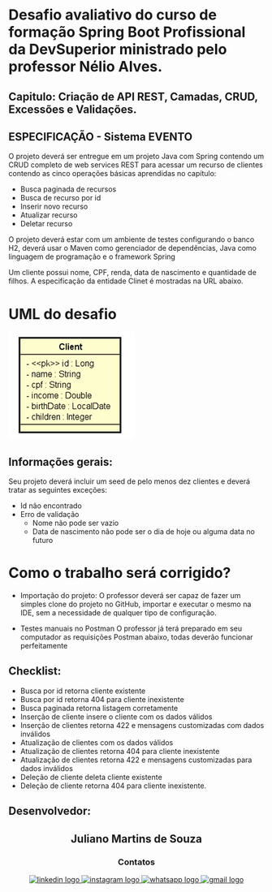 # Desafio avaliativo do curso de formação Spring Boot Profissional da DevSuperior ministrado pelo professor Nélio Alves.

## Capitulo: Criação de API REST, Camadas, CRUD, Excessões e Validações.




## ESPECIFICAÇÃO - Sistema EVENTO

O projeto deverá ser entregue em um projeto Java com Spring contendo um CRUD completo de web services REST para acessar um recurso de clientes contendo as cinco operações básicas aprendidas no capítulo:
    
* Busca paginada de recursos
* Busca de recurso por id
* Inserir novo recurso
* Atualizar recurso
* Deletar recurso

O projeto deverá estar com um ambiente de testes configurando o banco H2, deverá usar o Maven como gerenciador de dependências, Java como linguagem de programação e o framework Spring

Um cliente possui nome, CPF, renda, data de nascimento e quantidade de filhos. A especificação da entidade Clinet é mostradas na URL abaixo.


# UML do desafio
![UML.png](src/main/java/img/UML.png)

## Informações gerais:

Seu projeto deverá incluir um seed de pelo menos dez clientes e deverá tratar as seguintes exceções:

* Id não encontrado
* Erro de validação
  * Nome não pode ser vazio
  * Data de nascimento não pode ser o dia de hoje ou alguma data no futuro


# Como o trabalho será corrigido?

* Importação do projeto:
        O professor deverá ser capaz de fazer um simples 
        clone do projeto no GitHub, importar e executar o
        mesmo na IDE, sem a necessidade de qualquer
        tipo de configuração.

* Testes manuais no Postman
        O professor já terá preparado em seu computador as
        requisições Postman abaixo, todas deverão funcionar
        perfeitamente

## Checklist: 

* Busca por id retorna cliente existente
* Busca por id retorna 404 para cliente inexistente
* Busca paginada retorna listagem corretamente
* Inserção de cliente insere o cliente com os dados válidos
* Inserção de clientes retorna 422 e mensagens customizadas com dados inválidos
* Atualização de clientes com os dados válidos
* Atualização de clientes retorna 404 para cliente inexistente
* Atualização de clientes retorna 422 e mensagens customizadas para dados inválidos
* Deleção de cliente deleta cliente existente
* Deleção de cliente retorna 404 para cliente inexistente. 

## Desenvolvedor:

 <div align="center">

## Juliano Martins de Souza

### Contatos

  <a href="https://www.linkedin.com/in/julianomarthins/" target="_blank">
    <img src="https://raw.githubusercontent.com/maurodesouza/profile-readme-generator/master/src/assets/icons/social/linkedin/default.svg" width="52" height="40" alt="linkedin logo"  />
  </a>
  <a href="https://www.instagram.com/poa.martins/" target="_blank">
    <img src="https://raw.githubusercontent.com/maurodesouza/profile-readme-generator/master/src/assets/icons/social/instagram/default.svg" width="52" height="40" alt="instagram logo"  />
  </a>
  <a href="https://wa.me/5551996440559" target="_blank">
    <img src="https://raw.githubusercontent.com/maurodesouza/profile-readme-generator/master/src/assets/icons/social/whatsapp/default.svg" width="52" height="40" alt="whatsapp logo"  />
  </a>
  <a href="mailto:julianopoamartins@gmail.com" target="_blank">
    <img src="https://raw.githubusercontent.com/maurodesouza/profile-readme-generator/master/src/assets/icons/social/gmail/default.svg" width="52" height="40" alt="gmail logo"  />
  </a>
